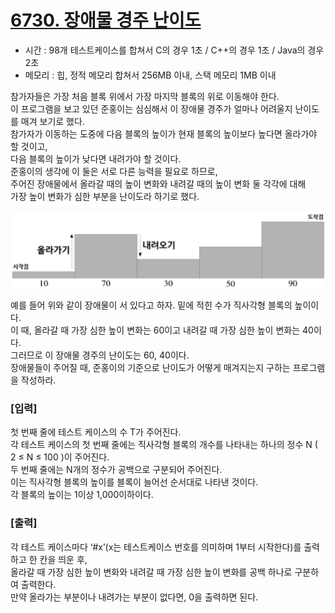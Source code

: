 # [6730. 장애물 경주 난이도](https://swexpertacademy.com/main/code/problem/problemDetail.do?problemLevel=1&problemLevel=2&problemLevel=3&contestProbId=AWefy5x65PoDFAUh&categoryId=AWefy5x65PoDFAUh&categoryType=CODE&problemTitle=&orderBy=PASS_RATE&selectCodeLang=ALL&select-1=3&pageSize=10&pageIndex=2&problemLevel=1%2C2%2C3&&&&&&&&&)

 
- 시간 : 98개 테스트케이스를 합쳐서 C의 경우 1초 / C++의 경우 1초 / Java의 경우 2초
- 메모리 : 힙, 정적 메모리 합쳐서 256MB 이내, 스택 메모리 1MB 이내

참가자들은 가장 처음 블록 위에서 가장 마지막 블록의 위로 이동해야 한다.
<br>
이 프로그램을 보고 있던 준홍이는 심심해서 이 장애물 경주가 얼마나 어려울지 난이도를 매겨 보기로 했다.
<br>
참가자가 이동하는 도중에 다음 블록의 높이가 현재 블록의 높이보다 높다면 올라가야 할 것이고,
<br>
다음 블록의 높이가 낮다면 내려가야 할 것이다.
<br>
준홍이의 생각에 이 둘은 서로 다른 능력을 필요로 하므로,
<br>
주어진 장애물에서 올라갈 때의 높이 변화와 내려갈 때의 높이 변화 둘 각각에 대해
<br>
가장 높이 변화가 심한 부분을 난이도라 하기로 했다.

![picutre](../../assets/SWEA_6730.png)

예를 들어 위와 같이 장애물이 서 있다고 하자. 밑에 적힌 수가 직사각형 블록의 높이이다.
<br>
이 때, 올라갈 때 가장 심한 높이 변화는 60이고 내려갈 때 가장 심한 높이 변화는 40이다.
<br>
그러므로 이 장애물 경주의 난이도는 60, 40이다.
<br>
장애물들이 주어질 때, 준홍이의 기준으로 난이도가 어떻게 매겨지는지 구하는 프로그램을 작성하라.


### [입력]

첫 번째 줄에 테스트 케이스의 수 T가 주어진다.
<br>
각 테스트 케이스의 첫 번째 줄에는 직사각형 블록의 개수를 나타내는 하나의 정수 N ( 2 ≤ N ≤ 100 )이 주어진다.
<br>
두 번째 줄에는 N개의 정수가 공백으로 구분되어 주어진다.
<br>
이는 직사각형 블록의 높이를 블록이 늘어선 순서대로 나타낸 것이다.
<br>
각 블록의 높이는 1이상 1,000이하이다.
 


### [출력]

각 테스트 케이스마다 ‘#x’(x는 테스트케이스 번호를 의미하며 1부터 시작한다)를 출력하고 한 칸을 띄운 후,
<br>
올라갈 때 가장 심한 높이 변화와 내려갈 때 가장 심한 높이 변화를 공백 하나로 구분하여 출력한다.
<br>
만약 올라가는 부분이나 내려가는 부분이 없다면, 0을 출력하면 된다.